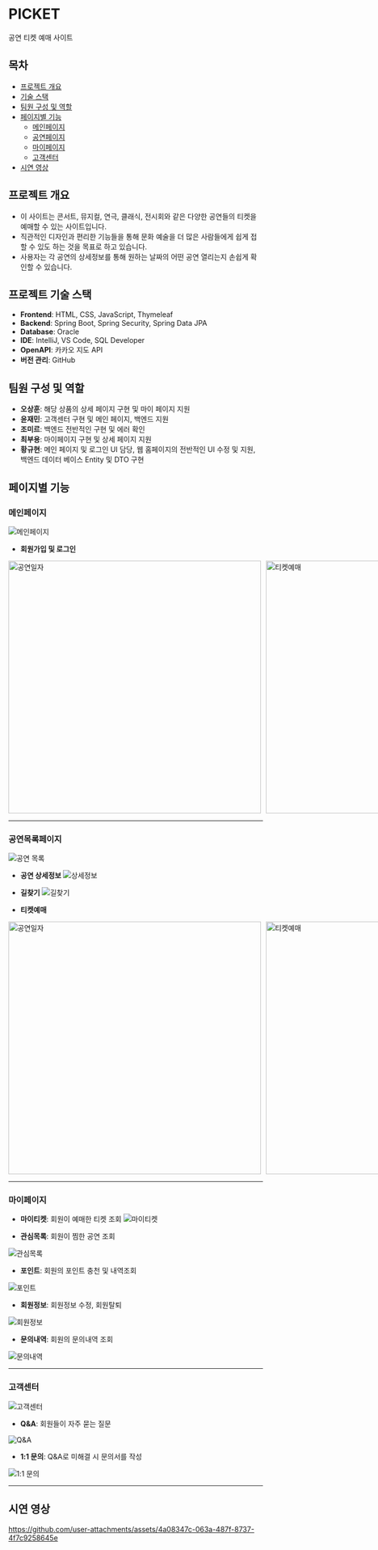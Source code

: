 # PICKET
공연 티켓 예매 사이트

## 목차
- [프로젝트 개요](#프로젝트-개요)
- [기술 스택](#프로젝트-기술-스택)
- [팀원 구성 및 역할](#팀원-구성-및-역할)
- [페이지별 기능](#페이지별-기능)
  - [메인페이지](#메인페이지)
  - [공연페이지](#공연목록페이지)
  - [마이페이지](#마이페이지)
  - [고객센터](#고객센터)
- [시연 영상](#시연-영상)

## 프로젝트 개요
* 이 사이트는 콘서트, 뮤지컬, 연극, 클래식, 전시회와 같은 다양한 공연들의 티켓을 예매할 수 있는 사이트입니다.
* 직관적인 디자인과 편리한 기능들을 통해 문화 예술을 더 많은 사람들에게 쉽게 접할 수 있도 하는 것을 목표로 하고 있습니다.
* 사용자는 각 공연의 상세정보를 통해 원하는 날짜의 어떤 공연 열리는지 손쉽게 확인할 수 있습니다.

## 프로젝트 기술 스택
- **Frontend**: HTML, CSS, JavaScript, Thymeleaf
- **Backend**: Spring Boot, Spring Security, Spring Data JPA
- **Database**: Oracle
- **IDE**: IntelliJ, VS Code, SQL Developer
- **OpenAPI**: 카카오 지도 API
- **버전 관리**: GitHub
  
## 팀원 구성 및 역할
- **오상훈**: 해당 상품의 상세 페이지 구현 및 마이 페이지 지원 
- **윤재민**: 고객센터 구현 및 메인 페이지, 백엔드 지원
- **조미르**: 백엔드 전반적인 구현 및 에러 확인
- **최부용**: 마이페이지 구현 및 상세 페이지 지원
- **황규현**: 메인 페이지 및 로그인 UI 담당, 웹 홈페이지의 전반적인 UI 수정 및 지원,  백엔드 데이터 베이스  Entity 및 DTO 구현 

## 페이지별 기능

### 메인페이지
![메인페이지](https://github.com/Ddonggirim/PICKET/blob/master/README%20%EC%9D%B4%EB%AF%B8%EC%A7%80/%EB%A9%94%EC%9D%B8%ED%8E%98%EC%9D%B4%EC%A7%80.png)
<br>
- **회원가입 및 로그인**
<div style="display: flex;">
    <img src="https://raw.githubusercontent.com/Ddonggirim/PICKET/master/README%20%EC%9D%B4%EB%AF%B8%EC%A7%80/%ED%9A%8C%EC%9B%90%EA%B0%80%EC%9E%85.png" alt="공연일자" width="500" style="margin-right: 10px;" />
    <img src="https://raw.githubusercontent.com/Ddonggirim/PICKET/master/README%20%EC%9D%B4%EB%AF%B8%EC%A7%80/%EB%A1%9C%EA%B7%B8%EC%9D%B8.png" alt="티켓예매" width="500" />
</div>


---

### 공연목록페이지
![공연 목록](https://github.com/Ddonggirim/PICKET/blob/master/README%20%EC%9D%B4%EB%AF%B8%EC%A7%80/%EA%B3%B5%EC%97%B0%ED%8E%98%EC%9D%B4%EC%A7%80.png)
<br>
- **공연 상세정보**
![상세정보](https://github.com/Ddonggirim/PICKET/blob/master/README%20%EC%9D%B4%EB%AF%B8%EC%A7%80/%EA%B3%B5%EC%97%B0%EC%83%81%EC%84%B8%EC%A0%95%EB%B3%B4.png)

- **길찾기**
![길찾기](https://github.com/Ddonggirim/PICKET/blob/master/README%20%EC%9D%B4%EB%AF%B8%EC%A7%80/%EA%B8%B8%EC%B0%BE%EA%B8%B0.png)

- **티켓예매**
<div style="display: flex;">
    <img src="https://raw.githubusercontent.com/Ddonggirim/PICKET/master/README%20%EC%9D%B4%EB%AF%B8%EC%A7%80/%EA%B3%B5%EC%97%B0%EC%9D%BC%EC%9E%90.png" alt="공연일자" width="500" style="margin-right: 10px;" />
    <img src="https://raw.githubusercontent.com/Ddonggirim/PICKET/master/README%20%EC%9D%B4%EB%AF%B8%EC%A7%80/%ED%8B%B0%EC%BC%93%EC%98%88%EB%A7%A4.png" alt="티켓예매" width="500" />
</div>

---

### 마이페이지
- **마이티켓**: 회원이 예매한 티켓 조회
![마이티켓](https://github.com/user-attachments/assets/0f18921e-221b-43de-8b45-c8b69295fa8b)

- **관심목록**: 회원이 찜한 공연 조회

![관심목록](https://github.com/user-attachments/assets/32b78703-4b5d-438a-8865-93252543478c)
<br>
- **포인트**: 회원의 포인트 충천 및 내역조회

![포인트](https://github.com/user-attachments/assets/6f9b328f-6b84-43dc-b693-03458e319b73)
<br>
- **회원정보**: 회원정보 수정, 회원탈퇴

![회원정보](https://github.com/user-attachments/assets/782229f6-ec4b-4ca7-99c2-4e2aa833bc7f)
<br>
- **문의내역**: 회원의 문의내역 조회

![문의내역](https://github.com/user-attachments/assets/bff96a79-3a1d-48d1-b031-d976d969a171)

---

### 고객센터
![고객센터](https://github.com/user-attachments/assets/8af23cd6-1963-41eb-895b-b333351459c6)
<br>
- **Q&A**: 회원들이 자주 묻는 질문

![Q&A](https://github.com/user-attachments/assets/d8e415ca-30dc-41b7-9039-05c9e736be23)
<br>
- **1:1 문의**: Q&A로 미해결 시  문의서를 작성

![1:1 문의](https://github.com/user-attachments/assets/d4049d8b-8779-43e5-8591-05a666bccd38)

---

## 시연 영상
https://github.com/user-attachments/assets/4a08347c-063a-487f-8737-4f7c9258645e
